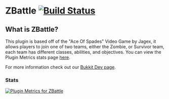 # ZBattle [![Build Status](https://app.travis-ci.com/realericvega/ZBattle.svg?token=ZLdsKzydGpLuphBpAFpx&branch=master)](https://travis-ci.org/ZBattle/ZBattle)

## What is ZBattle? ##

This plugin is based off of the "Ace Of Spades" Video Game by Jagex, it allows players to join one of two teams, either the Zombie, or Survivor team, each team has different classes, abilities, and objectives. You can view the Plugin Metrics stats page [here](http://mcstats.org/plugin/ZBattle).

For more information check out our [Bukkit Dev page](http://dev.bukkit.org/server-mods/harrypotterspells).

### Stats ###
[![Plugin Metrics for ZBattle](http://i.mcstats.org/HarryPotterSpells/Global+Statistics.png)](http://mcstats.org/plugin/ZBattle)
